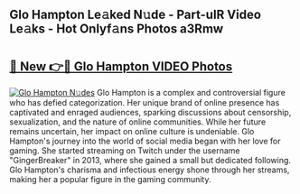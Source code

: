 ## Glo Hampton Le𝚊ked N𝚞de - Part-uIR Video Le𝚊ks - Hot Onlyf𝚊ns Photos a3Rmw

# <h2><a href="http://ab84043.deff.icu/?id=Glo+Hampton">🔗 New 👉🔴 Glo Hampton VIDEO Photos</a></h2>

[![Glo Hampton N𝚞des](https://i.imgur.com/rIISA9y.gif)](http://ab84043.deff.icu/?id=Glo+Hampton)
Glo Hampton is a complex and controversial figure who has defied categorization. Her unique brand of online presence has captivated and enraged audiences, sparking discussions about censorship, sexualization, and the nature of online communities. While her future remains uncertain, her impact on online culture is undeniable. Glo Hampton's journey into the world of social media began with her love for gaming. She started streaming on Twitch under the username "GingerBreaker" in 2013, where she gained a small but dedicated following. Glo Hampton's charisma and infectious energy shone through her streams, making her a popular figure in the gaming community.
